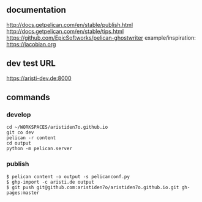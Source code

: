 ## documentation
http://docs.getpelican.com/en/stable/publish.html
http://docs.getpelican.com/en/stable/tips.html
https://github.com/EpicSoftworks/pelican-ghostwriter
example/inspiration: https://jacobian.org



## dev test URL

https://aristi-dev.de:8000


## commands

### develop

```
cd ~/WORKSPACES/aristiden7o.github.io
git co dev
pelican -r content
cd output
python -m pelican.server
```


### publish

```
$ pelican content -o output -s pelicanconf.py
$ ghp-import -c aristi.de output
$ git push git@github.com:aristiden7o/aristiden7o.github.io.git gh-pages:master
```